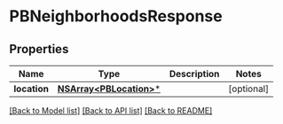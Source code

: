 # PBNeighborhoodsResponse

## Properties
Name | Type | Description | Notes
------------ | ------------- | ------------- | -------------
**location** | [**NSArray&lt;PBLocation&gt;***](PBLocation.md) |  | [optional] 

[[Back to Model list]](../README.md#documentation-for-models) [[Back to API list]](../README.md#documentation-for-api-endpoints) [[Back to README]](../README.md)


